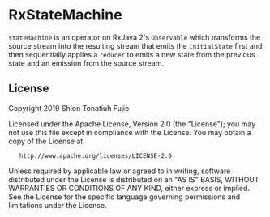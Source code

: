 # RxStateMachine
`stateMachine` is an operator on RxJava 2's `Observable` which transforms the source stream into the resulting stream that emits the `initialState` first and then sequentially applies a `reducer` to emits a new state from the previous state and an emission from the source stream.

## License
  Copyright 2019 Shion Tonatiuh Fujie

   Licensed under the Apache License, Version 2.0 (the "License");
   you may not use this file except in compliance with the License.
   You may obtain a copy of the License at

       http://www.apache.org/licenses/LICENSE-2.0

   Unless required by applicable law or agreed to in writing, software
   distributed under the License is distributed on an "AS IS" BASIS,
   WITHOUT WARRANTIES OR CONDITIONS OF ANY KIND, either express or implied.
   See the License for the specific language governing permissions and
   limitations under the License.
